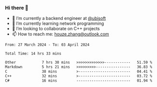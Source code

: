 ### Hi there 👋
- 🔭 I’m currently a backend engineer at [@ubisoft](https://github.com/ubisoft)
- 🌱 I’m currently learning network programming
- 👯 I’m looking to collaborate on C++ projects
- 📫 How to reach me: houze.zhang@outlook.com

<!--START_SECTION:waka-->

```txt
From: 27 March 2024 - To: 03 April 2024

Total Time: 14 hrs 33 mins

Other            7 hrs 30 mins   >>>>>>>>>>>>>------------   51.59 %
Markdown         5 hrs 21 mins   >>>>>>>>>----------------   36.83 %
C                38 mins         >------------------------   04.41 %
C++              32 mins         >------------------------   03.72 %
C#               16 mins         -------------------------   01.94 %
```

<!--END_SECTION:waka-->
